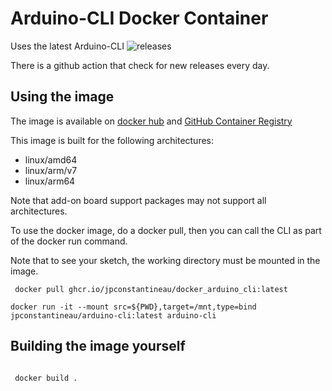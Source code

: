 # Arduino-CLI Docker Container


Uses the latest Arduino-CLI ![releases](https://img.shields.io/github/v/release/arduino/arduino-cli.svg)

There is a github action that check for new releases every day.

## Using the image

The image is available on [docker hub](https://hub.docker.com/repository/docker/jpconstantineau/arduino-cli/general) and [GitHub Container Registry](https://github.com/jpconstantineau/Docker_Arduino_CLI/pkgs/container/docker_arduino_cli)

This image is built for the following architectures:

* linux/amd64
* linux/arm/v7
* linux/arm64

Note that add-on board support packages may not support all architectures.

To use the docker image, do a docker pull, then you can call the CLI as part of the docker run command.

Note that to see your sketch, the working directory must be mounted in the image.

```
 docker pull ghcr.io/jpconstantineau/docker_arduino_cli:latest

docker run -it --mount src=${PWD},target=/mnt,type=bind  jpconstantineau/arduino-cli:latest arduino-cli

```


## Building the image yourself

```

 docker build .

```
